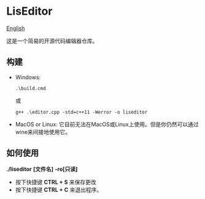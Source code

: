 # LisEditor

[English](./README.md)

这是一个简易的开源代码编辑器仓库。

## 构建

- Windows:
    ```shell
    .\build.cmd
    ```
    或
    ```shell
    g++ .\editor.cpp -std=c++11 -Werror -o liseditor
    ```

- MacOS or Linux:
    它目前无法在MacOS或Linux上使用。但是你仍然可以通过wine来间接地使用它。

## 如何使用

**./liseditor** **[文件名]** **-ro[只读]**

- 按下快捷键 **CTRL + S** 来保存更改
- 按下快捷键 **CTRL + C** 来退出程序。